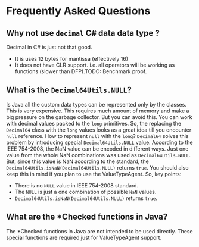 # Frequently Asked Questions

## Why not use `decimal` C# data data type ?
Decimal in C# is just not that good.
* It is uses 12 bytes for mantissa (effectively 16)
* It does not have CLR support. i.e. all operators will be working as functions (slower than DFP).TODO: Benchmark proof.

## What is the `Decimal64Utils.NULL`?
Is Java all the custom data types can be represented only by the classes. This is very expensive.
This requires much amount of memory and make a big pressure on the garbage collector.
But you can avoid this. You can work with decimal values packed to the `long` primitives.
So, the replacing the `Decimal64` class with the `long` values looks as a great idea till you
encounter `null` reference. How to represent `null` with the `long`?
`Decimal64` solves this problem by introducing special `Decimal64Utils.NULL` value.
According to the IEEE 754-2008, the NaN value can be encoded in different ways.
Just one value from the whole NaN combinations was used as `Decimal64Utils.NULL`.
But, since this value is NaN according to the standard, the `Decimal64Utils.isNaN(Decimal64Utils.NULL)` returns `true`.
You should also keep this in mind if you plan to use the ValueTypeAgent.
So, key points:
* There is no `NULL` value in IEEE 754-2008 standard.
* The `NULL` is just a one combination of possible `NaN` values.
* `Decimal64Utils.isNaN(Decimal64Utils.NULL)` returns `true`.

## What are the *Checked functions in Java?
The *Checked functions in Java are not intended to be used directly.
These special functions are required just for ValueTypeAgent support.


